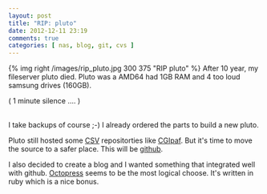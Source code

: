 ```yaml
---
layout: post
title: "RIP: pluto"
date: 2012-12-11 23:19
comments: true
categories: [ nas, blog, git, cvs ]
---
```

{% img right /images/rip_pluto.jpg 300 375 "RIP pluto" %} 
After 10 year, my fileserver pluto died.
Pluto was a AMD64 had 1GB RAM and 4 too loud samsung drives (160GB).


( 1 minute silence .... )
<br />
<br />

I take backups of course ;-)
I already ordered the parts to build a new pluto.


Pluto still hosted some <a href="http://en.wikipedia.org/wiki/Concurrent_Versions_System">CSV</a> repositorties like <a href="http://www.wagemakers.be/english/programs/cgipaf">CGIpaf</a>.
But it's time to move the source to a safer place. This will be <a href="http://www.github.com">github</a>.  

I also decided to create a blog and I wanted something that integrated well with github. <a href="http://octopress.org/">Octopress</a>  seems to be the most logical choose. It's written in ruby which is a nice bonus.

